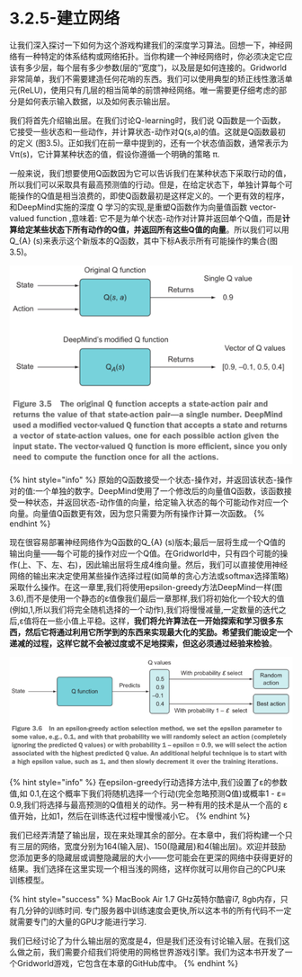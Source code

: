 # 3.2.5-建立网络

让我们深入探讨一下如何为这个游戏构建我们的深度学习算法。回想一下，神经网络有一种特定的体系结构或网络拓扑。当你构建一个神经网络时，你必须决定它应该有多少层，每个层有多少参数\(层的“宽度”\)，以及层是如何连接的。Gridworld非常简单，我们不需要建造任何花哨的东西。我们可以使用典型的矫正线性激活单元\(ReLU\)，使用只有几层的相当简单的前馈神经网络。唯一需要更仔细考虑的部分是如何表示输入数据，以及如何表示输出层。

我们将首先介绍输出层。在我们讨论Q-learning时，我们说 Q函数是一个函数，它接受一些状态和一些动作，并计算状态-动作对Q\(s,a\)的值。这就是Q函数最初的定义 \(图3.5\)。正如我们在前一章中提到的，还有一个状态值函数，通常表示为Vπ\(s\)，它计算某种状态的值，假设你遵循一个明确的策略 π.

一般来说，我们想要使用Q函数因为它可以告诉我们在某种状态下采取行动的值，所以我们可以采取具有最高预测值的行动。但是，在给定状态下，单独计算每个可能操作的Q值是相当浪费的，即使Q函数最初是这样定义的。一个更有效的程序，和DeepMind实施的深度 Q  学习的实现,是重塑Q函数作为向量值函数 vector-valued function ,意味着: 它不是为单个状态-动作对计算并返回单个Q值，而是**计算给定某些状态下所有动作的Q值，并返回所有这些Q值的向量**。所以我们可以用Q\_{A} \(s\)来表示这个新版本的Q函数，其中下标A表示所有可能操作的集合\(图3.5\)。

![&#x56FE;3.5](../../.gitbook/assets/image%20%2886%29.png)

{% hint style="info" %}
原始的Q函数接受一个状态-操作对，并返回该状态-操作对的值:一个单独的数字。DeepMind使用了一个修改后的向量值Q函数，该函数接受一种状态，并返回状态-动作值的向量，给定输入状态的每个可能动作对应一个向量。向量值Q函数更有效，因为您只需要为所有操作计算一次函数。
{% endhint %}

现在很容易部署神经网络作为Q函数的Q\_{A} \(s\)版本;最后一层将生成一个Q值的输出向量——每个可能的操作对应一个Q值。在Gridworld中，只有四个可能的操作\(上、下、左、右\)，因此输出层将生成4维向量。然后，我们可以直接使用神经网络的输出来决定使用某些操作选择过程\(如简单的贪心方法或softmax选择策略\)采取什么操作。在这一章里,我们将使用epsilon-greedy方法DeepMind一样\(图3.6\),而不是使用一个静态的ε值像我们最后一章那样,我们将初始化一个较大的值\(例如,1,所以我们将完全随机选择的一个动作\),我们将慢慢减量,一定数量的迭代之后,ε值将在一些小值上平稳。这样，**我们将允许算法在一开始探索和学习很多东西，然后它将通过利用它所学到的东西来实现最大化的奖励。希望我们能设定一个递减的过程，这样它就不会被过度或不足地探索，但这必须通过经验来检验**。

![](../../.gitbook/assets/image%20%2892%29.png)

{% hint style="info" %}
在epsilon-greedy行动选择方法中,我们设置了ε的参数值,如 0.1,在这个概率下我们将随机选择一个行动\(完全忽略预测Q值\)或概率1 - ε= 0.9,我们将选择与最高预测的Q值相关的动作。另一种有用的技术是从一个高的 ε 值开始，比如1，然后在训练迭代过程中慢慢减小它。
{% endhint %}

我们已经弄清楚了输出层，现在来处理其余的部分。在本章中，我们将构建一个只有三层的网络，宽度分别为164\(输入层\)、150\(隐藏层\)和4\(输出层\)。欢迎并鼓励您添加更多的隐藏层或调整隐藏层的大小——您可能会在更深的网络中获得更好的结果。我们选择在这里实现一个相当浅的网络，这样你就可以用你自己的CPU来训练模型。

{% hint style="success" %}
MacBook Air 1.7 GHz英特尔酷睿i7, 8gb内存，只有几分钟的训练时间. 专门服务器中训练速度会更快,所以这本书的所有代码不一定就需要专门的大量的GPU才能进行学习.

我们已经讨论了为什么输出层的宽度是4，但是我们还没有讨论输入层。在我们这么做之前，我们需要介绍我们将使用的网格世界游戏引擎。我们为这本书开发了一个Gridworld游戏，它包含在本章的GitHub库中。
{% endhint %}









